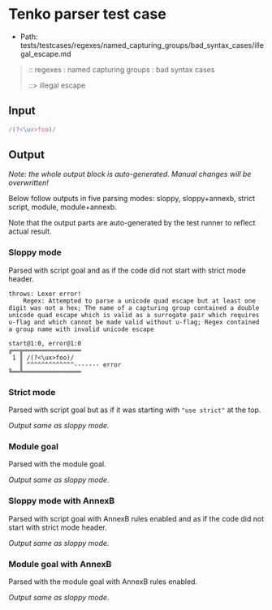 # Tenko parser test case

- Path: tests/testcases/regexes/named_capturing_groups/bad_syntax_cases/illegal_escape.md

> :: regexes : named capturing groups : bad syntax cases
>
> ::> illegal escape
>
> 

## Input

`````js
/(?<\ux>foo)/
`````

## Output

_Note: the whole output block is auto-generated. Manual changes will be overwritten!_

Below follow outputs in five parsing modes: sloppy, sloppy+annexb, strict script, module, module+annexb.

Note that the output parts are auto-generated by the test runner to reflect actual result.

### Sloppy mode

Parsed with script goal and as if the code did not start with strict mode header.

`````
throws: Lexer error!
    Regex: Attempted to parse a unicode quad escape but at least one digit was not a hex; The name of a capturing group contained a double unicode quad escape which is valid as a surrogate pair which requires u-flag and which cannot be made valid without u-flag; Regex contained a group name with invalid unicode escape

start@1:0, error@1:0
╔══╦════════════════
 1 ║ /(?<\ux>foo)/
   ║ ^^^^^^^^^^^^^------- error
╚══╩════════════════

`````

### Strict mode

Parsed with script goal but as if it was starting with `"use strict"` at the top.

_Output same as sloppy mode._

### Module goal

Parsed with the module goal.

_Output same as sloppy mode._

### Sloppy mode with AnnexB

Parsed with script goal with AnnexB rules enabled and as if the code did not start with strict mode header.

_Output same as sloppy mode._

### Module goal with AnnexB

Parsed with the module goal with AnnexB rules enabled.

_Output same as sloppy mode._
